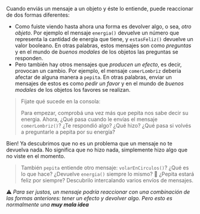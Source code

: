 Cuando enviás un mensaje a un objeto y éste lo entiende, puede reaccionar de dos formas diferentes: 

* Como fuiste viendo hasta ahora una forma es devolver algo, o sea, _otro objeto_. Por ejemplo el mensaje `energia()` devuelve un número que representa la cantidad de energia que tiene, y `estasFeliz()` devuelve un valor booleano. En otras palabras, estos mensajes son como _preguntas_ y en el mundo de _buenos modales_ de los objetos las preguntas se responden.
* Pero también hay otros mensajes que _producen un efecto_, es decir, provocan un cambio. Por ejemplo, el mensaje `comerLombriz` deberia afectar de alguna manera a `pepita`. En otras palabras, enviar un mensajes de estos es como _pedir un favor_ y en el mundo de _buenos modales_ de los objetos los favores se realizan.

 
> Fijate qué sucede en la consola:
>
> Para empezar, comprobá una vez más que pepita nos sabe decir su energia. 
> Ahora, ¿Qué pasa cuando le envías el mensaje `comerLombriz()`? ¿Te respondió algo? ¿Qué hizo? 
> ¿Qué pasa si volvés a preguntarle a pepita por su energía?

Bien! Ya descubrimos que no es un problema que un mensaje no te devuelva nada. No significa que no hizo nada, simplemente hizo algo que no viste en el momento.

> También `pepita` entiende otro mensaje: `volarEnCirculos()`? ¿Qué es lo que hace? 
> ¿Devuelve `energia()` siempre lo mismo? :thought_balloon:
> ¿Pepita estará feliz por siempre? 
> Descubrilo intercalando varios envíos de mensajes. 

:warning: _Para ser justos, un mensaje podría reaccionar con una combinación de las formas anteriores: tener un efecto y devolver algo. Pero esto es normalmente una **muy mala idea**_
